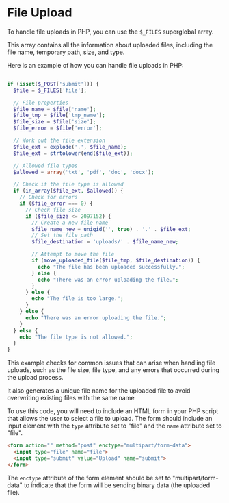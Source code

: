 # File Upload

To handle file uploads in PHP, you can use the `$_FILES` superglobal array.

This array contains all the information about uploaded files, including the file name, temporary path, size, and type.

 Here is an example of how you can handle file uploads in PHP:

```php

if (isset($_POST['submit'])) {
  $file = $_FILES['file'];

  // File properties
  $file_name = $file['name'];
  $file_tmp = $file['tmp_name'];
  $file_size = $file['size'];
  $file_error = $file['error'];

  // Work out the file extension
  $file_ext = explode('.', $file_name);
  $file_ext = strtolower(end($file_ext));

  // Allowed file types
  $allowed = array('txt', 'pdf', 'doc', 'docx');

  // Check if the file type is allowed
  if (in_array($file_ext, $allowed)) {
    // Check for errors
    if ($file_error === 0) {
      // Check file size
      if ($file_size <= 2097152) {
        // Create a new file name
        $file_name_new = uniqid('', true) . '.' . $file_ext;
        // Set the file path
        $file_destination = 'uploads/' . $file_name_new;

        // Attempt to move the file
        if (move_uploaded_file($file_tmp, $file_destination)) {
          echo "The file has been uploaded successfully.";
        } else {
          echo "There was an error uploading the file.";
        }
      } else {
        echo "The file is too large.";
      }
    } else {
      echo "There was an error uploading the file.";
    }
  } else {
    echo "The file type is not allowed.";
  }
}
```

This example checks for common issues that can arise when handling file uploads, such as the file size, file type, and any errors that occurred during the upload process. 

It also generates a unique file name for the uploaded file to avoid overwriting existing files with the same name

To use this code, you will need to include an HTML form in your PHP script that allows the user to select a file to upload. The form should include an input element with the `type` attribute set to "file" and the `name` attribute set to "file".



```html
<form action="" method="post" enctype="multipart/form-data">
  <input type="file" name="file">
  <input type="submit" value="Upload" name="submit">
</form>

```



The `enctype` attribute of the form element should be set to "multipart/form-data" to indicate that the form will be sending binary data (the uploaded file).

